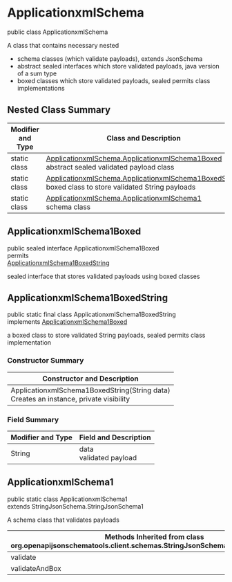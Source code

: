 # ApplicationxmlSchema
public class ApplicationxmlSchema<br>

A class that contains necessary nested
- schema classes (which validate payloads), extends JsonSchema
- abstract sealed interfaces which store validated payloads, java version of a sum type
- boxed classes which store validated payloads, sealed permits class implementations

## Nested Class Summary
| Modifier and Type | Class and Description |
| ----------------- | ---------------------- |
| static class | [ApplicationxmlSchema.ApplicationxmlSchema1Boxed](#applicationxmlschema1boxed)<br> abstract sealed validated payload class |
| static class | [ApplicationxmlSchema.ApplicationxmlSchema1BoxedString](#applicationxmlschema1boxedstring)<br> boxed class to store validated String payloads |
| static class | [ApplicationxmlSchema.ApplicationxmlSchema1](#applicationxmlschema1)<br> schema class |

## ApplicationxmlSchema1Boxed
public sealed interface ApplicationxmlSchema1Boxed<br>
permits<br>
[ApplicationxmlSchema1BoxedString](#applicationxmlschema1boxedstring)

sealed interface that stores validated payloads using boxed classes

## ApplicationxmlSchema1BoxedString
public static final class ApplicationxmlSchema1BoxedString<br>
implements [ApplicationxmlSchema1Boxed](#applicationxmlschema1boxed)

a boxed class to store validated String payloads, sealed permits class implementation

### Constructor Summary
| Constructor and Description |
| --------------------------- |
| ApplicationxmlSchema1BoxedString(String data)<br>Creates an instance, private visibility |

### Field Summary
| Modifier and Type | Field and Description |
| ----------------- | ---------------------- |
| String | data<br>validated payload |

## ApplicationxmlSchema1
public static class ApplicationxmlSchema1<br>
extends StringJsonSchema.StringJsonSchema1

A schema class that validates payloads

| Methods Inherited from class org.openapijsonschematools.client.schemas.StringJsonSchema.StringJsonSchema1 |
| ------------------------------------------------------------------ |
| validate                                                           |
| validateAndBox                                                     |
